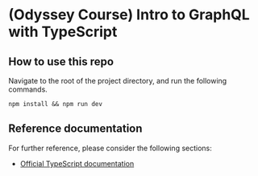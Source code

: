 # (Odyssey Course) Intro to GraphQL with TypeScript

## How to use this repo

Navigate to the root of the project directory, and run the following commands.

```
npm install && npm run dev
```

## Reference documentation

For further reference, please consider the following sections:

* [Official TypeScript documentation](https://www.typescriptlang.org/docs/)
